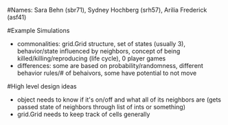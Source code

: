 #Names: Sara Behn (sbr71), Sydney Hochberg (srh57), Arilia Frederick (asf41)

#Example Simulations
- commonalities: grid.Grid structure, set of states (usually 3), behavior/state influenced by neighbors, concept of being killed/killing/reproducing (life cycle), 0 player games
- differences: some are based on probability/randomness, different behavior rules/# of behaivors, some have potential to not move

#High level design ideas
- object needs to know if it's on/off and what all of its neighbors are (gets passed state of neighbors through list of ints or something)
- grid.Grid needs to keep track of cells generally